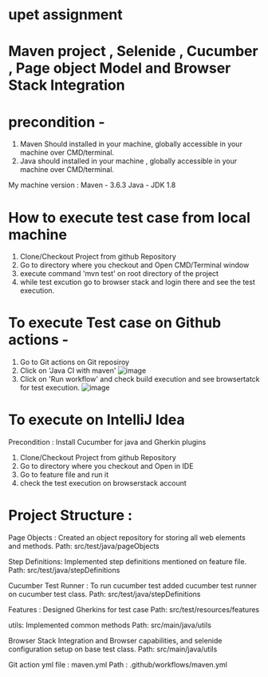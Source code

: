 # upet assignment 
# Maven project , Selenide , Cucumber , Page object Model  and Browser Stack Integration 

# precondition - 
1) Maven Should installed in your machine, globally accessible in your machine over CMD/terminal.  
2) Java should installed in your machine , globally accessible in your machine over CMD/terminal.

My machine version : Maven - 3.6.3
Java - JDK 1.8



# How to execute test case from local machine
1. Clone/Checkout Project from github Repository
2. Go to directory where you checkout and Open CMD/Terminal window
3. execute command 'mvn test' on root directory of the project
4. while test excution go to browser stack and login there and see the test execution. 

# To execute Test case on Github actions - 
1) Go to Git actions on Git reposiroy 
2) Click on 'Java CI with maven' ![image](https://user-images.githubusercontent.com/5213435/124262393-a01bae00-db4f-11eb-85a0-71e979228438.png)
3) Click on 'Run workflow' and check build execution and see browsertatck for test execution. ![image](https://user-images.githubusercontent.com/5213435/124264049-a4e16180-db51-11eb-8f80-ef491c981ecb.png)


# To execute on IntelliJ Idea 
Precondition : Install Cucumber for java and Gherkin plugins 
1. Clone/Checkout Project from github Repository
2. Go to directory where you checkout and Open in IDE
3. Go to feature file and run it
4. check the test execution on  browserstack account


# Project Structure :
Page Objects :  Created an object repository for storing all web elements and methods.
Path: src/test/java/pageObjects

Step Definitions: Implemented step definitions mentioned on feature file.
Path: src/test/java/stepDefinitions

Cucumber Test Runner : To run cucumber test added cucumber test runner on cucumber test class.
Path: src/test/java/stepDefinitions

Features : Designed Gherkins for test case
Path: src/test/resources/features

utils: Implemented common methods
Path: src/main/java/utils

Browser Stack Integration and Browser capabilities, and selenide configuration setup on base test class.
Path: src/main/java/utils

Git action yml file : maven.yml
Path : .github/workflows/maven.yml



